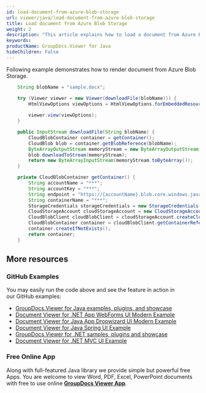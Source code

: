 ```yaml
---
id: load-document-from-azure-blob-storage
url: viewer/java/load-document-from-azure-blob-storage
title: Load document from Azure Blob Storage
weight: 2
description: "This article explains how to load a document from Azure Blob Storage with GroupDocs.Viewer within your Java applications."
keywords: 
productName: GroupDocs.Viewer for Java
hideChildren: False
---
```

Following example demonstrates how to render document from Azure Blob Storage.

```java
    String blobName = "sample.docx";

    try (Viewer viewer = new Viewer(downloadFile(blobName))) {
        HtmlViewOptions viewOptions = HtmlViewOptions.forEmbeddedResources();
    
        viewer.view(viewOptions);
    }
```

```java
    public InputStream downloadFile(String blobName) {
        CloudBlobContainer container = getContainer();
        CloudBlob blob = container.getBlobReference(blobName);
        ByteArrayOutputStream memoryStream = new ByteArrayOutputStream();
        blob.downloadToStream(memoryStream);
        return new ByteArrayInputStream(memoryStream.toByteArray());
    }

    private CloudBlobContainer getContainer() {
        String accountName = "***";
        String accountKey = "***";
        String endpoint = "https://{accountName}.blob.core.windows.java/";
        String containerName = "***";
        StorageCredentials storageCredentials = new StorageCredentials(accountName, accountKey);
        CloudStorageAccount cloudStorageAccount = new CloudStorageAccount(storageCredentials, new URI(endpoint), null, null, null);
        CloudBlobClient cloudBlobClient = cloudStorageAccount.createCloudBlobClient();
        CloudBlobContainer container = cloudBlobClient.getContainerReference(containerName);
        container.createIfNotExists();
        return container;
    }
```

## More resources
### GitHub Examples
You may easily run the code above and see the feature in action in our GitHub examples:
*   [GroupDocs.Viewer for Java examples, plugins, and showcase](https://github.com/groupdocs-viewer/GroupDocs.Viewer-for-Java)
*   [Document Viewer for .NET App WebForms UI Modern Example](https://github.com/groupdocs-viewer/GroupDocs.Viewer-for-.NET-WebForms)    
*   [Document Viewer for Java App Dropwizard UI Modern Example](https://github.com/groupdocs-viewer/GroupDocs.Viewer-for-Java-Dropwizard)    
*   [Document Viewer for Java Spring UI Example](https://github.com/groupdocs-viewer/GroupDocs.Viewer-for-Java-Spring)
*   [GroupDocs.Viewer for .NET samples, plugins and showcase](https://github.com/groupdocs-viewer/GroupDocs.Viewer-for-.NET)
*   [Document Viewer for .NET MVC UI Example](https://github.com/groupdocs-viewer/GroupDocs.Viewer-for-Java-MVC)     

### Free Online App
Along with full-featured Java library we provide simple but powerful free Apps.
You are welcome to view Word, PDF, Excel, PowerPoint documents with free to use online **[GroupDocs Viewer App](https://products.groupdocs.app/viewer)**.